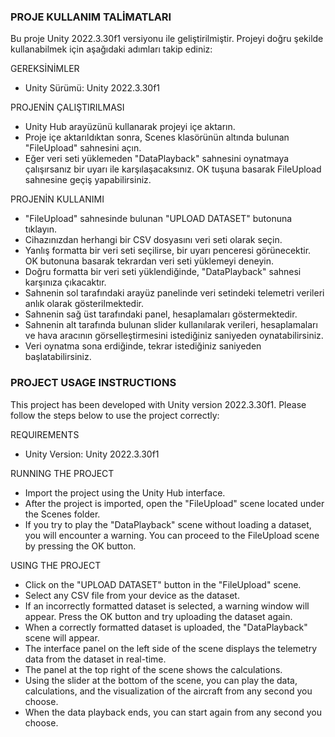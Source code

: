 ### PROJE KULLANIM TALİMATLARI ###
Bu proje Unity 2022.3.30f1 versiyonu ile geliştirilmiştir. Projeyi doğru şekilde kullanabilmek için aşağıdaki adımları takip ediniz:

GEREKSİNİMLER
- Unity Sürümü: Unity 2022.3.30f1

PROJENİN ÇALIŞTIRILMASI
- Unity Hub arayüzünü kullanarak projeyi içe aktarın.
- Proje içe aktarıldıktan sonra, Scenes klasörünün altında bulunan "FileUpload" sahnesini açın.
- Eğer veri seti yüklemeden "DataPlayback" sahnesini oynatmaya çalışırsanız bir uyarı ile karşılaşacaksınız. OK tuşuna basarak FileUpload
sahnesine geçiş yapabilirsiniz.

PROJENİN KULLANIMI
- "FileUpload" sahnesinde bulunan "UPLOAD DATASET" butonuna tıklayın.
- Cihazınızdan herhangi bir CSV dosyasını veri seti olarak seçin.
- Yanlış formatta bir veri seti seçilirse, bir uyarı penceresi görünecektir. OK butonuna basarak tekrardan veri seti yüklemeyi deneyin.
- Doğru formatta bir veri seti yüklendiğinde, "DataPlayback" sahnesi karşınıza çıkacaktır.
- Sahnenin sol tarafındaki arayüz panelinde veri setindeki telemetri verileri anlık olarak gösterilmektedir.
- Sahnenin sağ üst tarafındaki panel, hesaplamaları göstermektedir.
- Sahnenin alt tarafında bulunan slider kullanılarak verileri, hesaplamaları ve hava aracının görselleştirmesini istediğiniz saniyeden 
oynatabilirsiniz.
- Veri oynatma sona erdiğinde, tekrar istediğiniz saniyeden başlatabilirsiniz.

### PROJECT USAGE INSTRUCTIONS ###
This project has been developed with Unity version 2022.3.30f1. Please follow the steps below to use the project correctly:

REQUIREMENTS
- Unity Version: Unity 2022.3.30f1

RUNNING THE PROJECT
- Import the project using the Unity Hub interface.
- After the project is imported, open the "FileUpload" scene located under the Scenes folder.
- If you try to play the "DataPlayback" scene without loading a dataset, you will encounter a warning. You can proceed to the FileUpload 
scene by pressing the OK button.

USING THE PROJECT
- Click on the "UPLOAD DATASET" button in the "FileUpload" scene.
- Select any CSV file from your device as the dataset.
- If an incorrectly formatted dataset is selected, a warning window will appear. Press the OK button and try uploading the dataset again.
- When a correctly formatted dataset is uploaded, the "DataPlayback" scene will appear.
- The interface panel on the left side of the scene displays the telemetry data from the dataset in real-time.
- The panel at the top right of the scene shows the calculations.
- Using the slider at the bottom of the scene, you can play the data, calculations, and the visualization of the aircraft from any 
second you choose.
- When the data playback ends, you can start again from any second you choose.